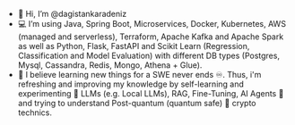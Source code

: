 - 👋 Hi, I’m @dagistankaradeniz
- :computer: I’m using Java, Spring Boot, Microservices, Docker, Kubernetes, AWS (managed and serverless), Terraform, Apache Kafka and Apache Spark as well as Python, Flask, FastAPI and Scikit Learn (Regression, Classification and Model Evaluation) with different DB types (Postgres, Mysql, Cassandra, Redis, Mongo, Athena + Glue).
- 🌱 I believe learning new things for a SWE never ends :infinity:. Thus, i'm refreshing and improving my knowledge by self-learning and experimenting :brain: LLMs (e.g. Local LLMs), RAG, Fine-Tuning, AI Agents :robot: and trying to understand Post-quantum (quantum safe) :closed_lock_with_key: crypto technics.


<!---
dagistankaradeniz/dagistankaradeniz is a ✨ special ✨ repository because its `README.md` (this file) appears on your GitHub profile.
You can click the Preview link to take a look at your changes.
--->
